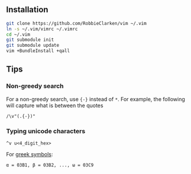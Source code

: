 Installation
------------

```bash
git clone https://github.com/RobbieClarken/vim ~/.vim
ln -s ~/.vim/vimrc ~/.vimrc
cd ~/.vim
git submodule init
git submodule update
vim +BundleInstall +qall
```

Tips
----

### Non-greedy search

For a non-greedy search, use `{-}` instead of `*`. For example, the following will capture what is between the quotes

```vim
/\v"(.{-})"
```

### Typing unicode characters

```vim
^v u<4_digit_hex>
```

For [greek symbols](http://en.wikipedia.org/wiki/Greek_alphabet#Greek_in_Unicode):

```
α = 03B1, β = 03B2, ..., ω = 03C9
```
